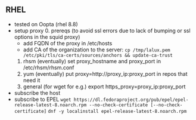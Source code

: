## RHEL
* tested on Oopta (rhel 8.8)
* setup proxy
  0. prereqs (to avoid ssl errors due to lack of bumping or ssl options in the squid proxy)
     * add FQDN of the proxy in /etc/hosts  
     * add CA of the organization to the server: `cp /tmp/lalux.pem /etc/pki/tls/ca-certs/sources/anchors && update-ca-trust`    
  1. rhsm (eventually)
     set proxy_hostname and proxy_port in /etc/rhsm/rhsm.conf   
  3. yum (eventually)
     put proxy=http://proxy_ip:proxy_port in repos that need it  
  5. general (for wget for e.g.)
     export https_proxy=proxy_ip:proxy_port  
* subscribe the host
* subscribe to EPEL
  `wget https://dl.fedoraproject.org/pub/epel/epel-release-latest-8.noarch.rpm --no-check-certificate [--no-check-certificate]`
  `dnf -y localinstall epel-release-latest-8.noarch.rpm`
